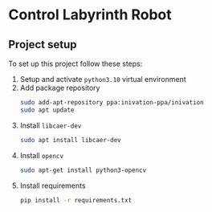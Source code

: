 # Control Labyrinth Robot


## Project setup
To set up this project follow these steps:
1. Setup and activate `python3.10` virtual environment
2. Add package repository
    ```bash
    sudo add-apt-repository ppa:inivation-ppa/inivation
    sudo apt update
    ```
3. Install `libcaer-dev`
    ```bash
    sudo apt install libcaer-dev 
    ```
4. Install `opencv`
   ```bash
   sudo apt-get install python3-opencv
   ```
5. Install requirements
    ```bash
   pip install -r requirements.txt
    ```